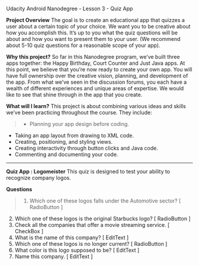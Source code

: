 Udacity Android Nanodegree - Lesson 3 - Quiz App

**Project Overview**
The goal is to create an educational app that quizzes a user about a certain topic of your choice. We want you to be creative about how you accomplish this. It’s up to you what the quiz questions will be about and how you want to present them to your user. (We recommend about 5-10 quiz questions for a reasonable scope of your app).

**Why this project?**
So far in this Nanodegree program, we’ve built three apps together: the Happy Birthday, Court Counter and Just Java apps. At this point, we believe that you’re now ready to create your own app. You will have full ownership over the creative vision, planning, and development of the app. From what we’ve seen in the discussion forums, you each have a wealth of different experiences and unique areas of expertise. We would like to see that shine through in the app that you create.

**What will I learn?**
This project is about combining various ideas and skills we’ve been practicing throughout the course. They include:

> - Planning your app design before coding.
- Taking an app layout from drawing to XML code.
- Creating, positioning, and styling views.
- Creating interactivity through button clicks and Java code.
- Commenting and documenting your code.

--------------------------------------------------------------------------------

**Quiz App : Logomeister**
This quiz is designed to test your ability to recognize company logos.  

**Questions**
> 1. Which one of these logos falls under the Automotive sector? [ RadioButton ]
2. Which one of these logos is the original Starbucks logo? [ RadioButton ]
3. Check all the companies that offer a movie streaming service. [ CheckBox ]
4. What is the name of this company? [ EditText ]
5. Which one of these logos is no longer current? [ RadioButton ]
6. What color is this logo supposed to be? [ EditText ]
7. Name this company.  [ EditText ]
